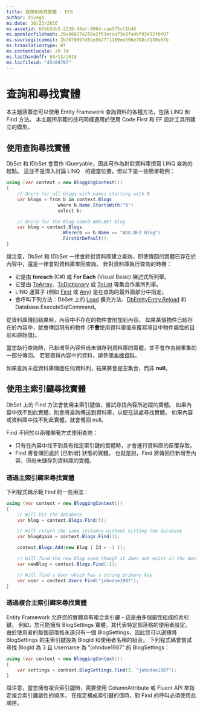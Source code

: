```yaml
---
title: 查詢和尋找實體 - EF6
author: divega
ms.date: 10/23/2016
ms.assetid: 65bb3db2-2226-44af-8864-caa575cf1b46
ms.openlocfilehash: 29a86817e250a2f53ecaa73e8fa4bf93452f0497
ms.sourcegitcommit: 2b787009fd5be5627f1189ee396e708cd130e07b
ms.translationtype: HT
ms.contentlocale: zh-TW
ms.lasthandoff: 09/13/2018
ms.locfileid: "45489787"
---
```

# <a name="querying-and-finding-entities"></a>查詢和尋找實體
本主題涵蓋您可以使用 Entity Framework 查詢資料的各種方法，包括 LINQ 和 Find 方法。 本主題所示範的技巧同樣適用於使用 Code First 和 EF 設計工具所建立的模型。  

## <a name="finding-entities-using-a-query"></a>使用查詢尋找實體  

DbSet 和 IDbSet 會實作 IQueryable，因此可作為針對資料庫撰寫 LINQ 查詢的起點。 這並不是深入討論 LINQ　的適當位置，但以下是一些簡單範例：  

``` csharp
using (var context = new BloggingContext())
{
    // Query for all blogs with names starting with B
    var blogs = from b in context.Blogs
                   where b.Name.StartsWith("B")
                   select b;

    // Query for the Blog named ADO.NET Blog
    var blog = context.Blogs
                    .Where(b => b.Name == "ADO.NET Blog")
                    .FirstOrDefault();
}
```  

請注意，DbSet 和 IDbSet 一律會針對資料庫建立查詢，即使傳回的實體已存在於內容中，還是一律會對資料庫來回查詢。 針對資料庫執行查詢的時機：  

- 它是由 **foreach** (C#) 或 **For Each** (Visual Basic) 陳述式所列舉。  
- 它是由 [ToArray](https://msdn.microsoft.com/library/bb298736)、[ToDictionary](https://msdn.microsoft.com/library/system.linq.enumerable.todictionary) 或 [ToList](https://msdn.microsoft.com/library/bb342261) 等集合作業所列舉。  
- LINQ 運算子 (例如 [First](https://msdn.microsoft.com/library/bb291976) 或 [Any](https://msdn.microsoft.com/library/bb337697)) 是在查詢的最外面部分中指定。  
- 會呼叫下列方法：DbSet 上的 [Load](https://msdn.microsoft.com/library/system.data.entity.dbextensions.load) 擴充方法、[DbEntityEntry.Reload](https://msdn.microsoft.com/library/system.data.entity.infrastructure.dbentityentry.reload.aspx) 和 Database.ExecuteSqlCommand。  

從資料庫傳回結果時，內容中不存在的物件會附加到內容。 如果某個物件已經存在於內容中，就會傳回現有的物件 (**不會**使用資料庫值來覆寫項目中物件屬性的目前和原始值)。  

當您執行查詢時，已新增至內容但尚未儲存到資料庫的實體，並不會作為結果集的一部分傳回。 若要取得內容中的資料，請參閱[本機資料](~/ef6/querying/local-data.md)。  

如果查詢未從資料庫傳回任何資料列，結果將會是空集合，而非 **null**。  

## <a name="finding-entities-using-primary-keys"></a>使用主索引鍵尋找實體  

DbSet 上的 Find 方法會使用主索引鍵值，嘗試尋找內容所追蹤的實體。 如果內容中找不到此實體，則會將查詢傳送到資料庫，以便在該處尋找實體。 如果內容或資料庫中找不到此實體，就會傳回 null。  

Find 不同於以兩種顯著方式使用查詢：  

- 只有在內容中找不到具有指定索引鍵的實體時，才會進行資料庫的反覆存取。  
- Find 將會傳回處於 [已新增] 狀態的實體。 也就是說，Find 將傳回已新增至內容，但尚未儲存到資料庫的實體。  
### <a name="finding-an-entity-by-primary-key"></a>透過主索引鍵來尋找實體  

下列程式碼示範 Find 的一些用法：  

``` csharp
using (var context = new BloggingContext())
{
    // Will hit the database
    var blog = context.Blogs.Find(3);

    // Will return the same instance without hitting the database
    var blogAgain = context.Blogs.Find(3);

    context.Blogs.Add(new Blog { Id = -1 });

    // Will find the new blog even though it does not exist in the database
    var newBlog = context.Blogs.Find(-1);

    // Will find a User which has a string primary key
    var user = context.Users.Find("johndoe1987");
}
```  

### <a name="finding-an-entity-by-composite-primary-key"></a>透過複合主索引鍵來尋找實體  

Entity Framework 允許您的實體具有複合索引鍵 - 這是由多個屬性組成的索引鍵。 例如，您可能擁有 BlogSettings 實體，其代表特定部落格的使用者設定。 由於使用者的每個部落格永遠只有一個 BlogSettings，因此您可以選擇將 BlogSettings 的主索引鍵設為 BlogId 和使用者名稱的組合。 下列程式碼會嘗試尋找 BlogId 為 3 且 Username 為 "johndoe1987" 的 BlogSettings：  

``` csharp  
using (var context = new BloggingContext())
{
    var settings = context.BlogSettings.Find(3, "johndoe1987");
}
```  

請注意，當您擁有複合索引鍵時，需要使用 ColumnAttribute 或 Fluent API 來指定複合索引鍵屬性的順序。 在指定構成索引鍵的值時，對 Find 的呼叫必須使用此順序。  
